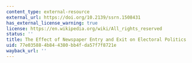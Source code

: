 ```yaml
---
content_type: external-resource
external_url: https://doi.org/10.2139/ssrn.1508431
has_external_license_warning: true
license: https://en.wikipedia.org/wiki/All_rights_reserved
status: ''
title: The Effect of Newspaper Entry and Exit on Electoral Politics
uid: 77e03588-4b84-4380-bb4f-da57f7f8721e
wayback_url: ''
---
```

